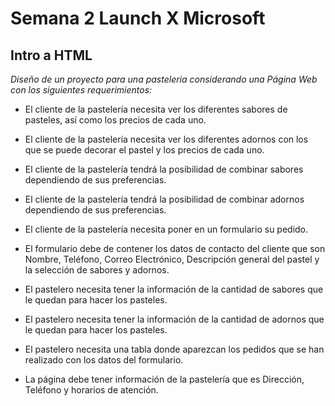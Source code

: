 # Semana 2 Launch X Microsoft

## Intro a HTML

_Diseño de un proyecto para una pasteleria considerando una Página Web con los siguientes requerimientos:_

* El cliente de la pastelería necesita ver los diferentes sabores de pasteles, así como los precios de cada uno.

* El cliente de la pastelería necesita ver los diferentes adornos con los que se puede decorar el pastel y los precios de cada uno.

* El cliente de la pastelería tendrá la posibilidad de combinar sabores dependiendo de sus preferencias.

* El cliente de la pastelería tendrá la posibilidad de combinar adornos dependiendo de sus preferencias.

* El cliente de la pastelería necesita poner en un formulario su pedido.

* El formulario debe de contener los datos de contacto del cliente que son Nombre, Teléfono, Correo Electrónico, Descripción general del pastel y la selección de sabores y adornos.

* El pastelero necesita tener la información de la cantidad de sabores que le quedan para hacer los pasteles.

* El pastelero necesita tener la información de la cantidad de adornos que le quedan para hacer los pasteles.

* El pastelero necesita una tabla donde aparezcan los pedidos que se han realizado con los datos del formulario.

* La página debe tener información de la pastelería que es Dirección, Teléfono y horarios de atención.

